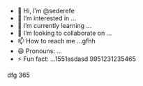 - 👋 Hi, I’m @sederefe
- 👀 I’m interested in ...
- 🌱 I’m currently learning ...
- 💞️ I’m looking to collaborate on ...
- 📫 How to reach me ...gfhh
- 😄 Pronouns: ...
- ⚡ Fun fact: ...1551asdasd
9951231235465
<!---
sederefe/sederefe is a ✨ special ✨ repository because its `README.md` (this file) appears on your GitHub profile.
You can click the Preview link to take a look at your fsd45.
--->
dfg
365
